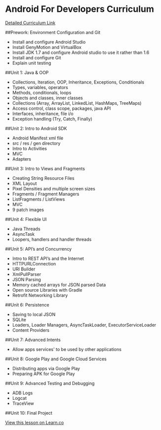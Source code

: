 Android For Developers Curriculum
=================================

[Detailed Curriculum Link](https://www.icloud.com/iw/#numbers/BAIWTQ6NG3XZjMGy3BiBYeLpyLXvNc6QyeaF/Android_Curriculum_Syllabus_2)

##Prework: Environment Configuration and Git

  - Install and configure Android Studio
  - Install GenyMotion and VirtualBox 
  - Install JDK 1.7 and configure Android studio to use it rather than 1.6 
  - Install and configure Git  
  - Explain unit testing 

##Unit 1: Java & OOP 

  - Collections, Iteration, OOP, Inheritance, Exceptions, Conditionals
  - Types, variables, operators 
  - Methods, conditionals, loops
  - Objects and classes, inner classes 
  - Collections (Array, ArrayList, LinkedList, HashMaps, TreeMaps)  
  - Access control, class scope, packages, java API 
  - Interfaces, inheritance, file i/o 
  - Exception handling (Try, Catch, Finally) 

##Unit 2: Intro to Android SDK

  - Android Manifest xml file 
  - src / res / gen directory 
  - Intro to Activities 
  - MVC
  - Adapters

##Unit 3: Intro to Views and Fragments

  - Creating String Resource Files 
  - XML Layout 
  - Pixel Densities and multiple screen sizes 
  - Fragments / Fragment Managers 
  - ListFragments / ListViews 
  - MVC
  - 9 patch images 

##Unit 4: Flexible UI

  - Java Threads 
  - AsyncTask
  - Loopers, handlers and handler threads 

##Unit 5: API’s and Concurrency 

  - Intro to REST API’s and the Internet 
  - HTTPURLConnection 
  - URI Builder 
  - XmlPullParser
  - JSON Parsing 
  - Memory cached arrays for JSON parsed Data 
  - Open source Libraries with Gradle 
  - Retrofit Networking Library

##Unit 6: Persistence

  - Saving to local JSON 
  - SQLite 
  - Loaders, Loader Managers, AsyncTaskLoader, ExecutorServiceLoader
  - Content Providers

##Unit 7: Advanced Intents 
  - Allow apps services' to be used by other applications
  
##Unit 8: Google Play and Google Cloud Services 
  - Distributing apps via Google Play 
  - Preparing APK for Google Play 

##Unit 9: Advanced Testing and Debugging 
  - ADB Logs 
  - Logcat
  - TraceView 

##Unit 10: Final Project


<a href='https://learn.co/lessons/Android-Resources' data-visibility='hidden'>View this lesson on Learn.co</a>
